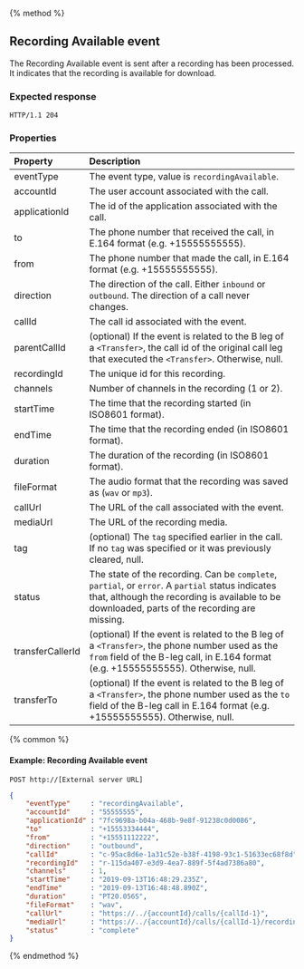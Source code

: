 {% method %}
##  Recording Available event

The Recording Available event is sent after a recording has been processed. It indicates that the recording is available for download.

### Expected response

```http
HTTP/1.1 204
```

### Properties
| Property          | Description                                                                                                                                                                                           |
|:------------------|:------------------------------------------------------------------------------------------------------------------------------------------------------------------------------------------------------|
| eventType         | The event type, value is `recordingAvailable`.                                                                                                                                                        |
| accountId         | The user account associated with the call.                                                                                                                                                            |
| applicationId     | The id of the application associated with the call.                                                                                                                                                   |
| to                | The phone number that received the call, in E.164 format (e.g. +15555555555).                                                                                                                         |
| from              | The phone number that made the call, in E.164 format (e.g. +15555555555).                                                                                                                             |   
| direction         | The direction of the call. Either `inbound` or `outbound`. The direction of a call never changes.                                                                                                     |
| callId            | The call id associated with the event.                                                                                                                                                                |
| parentCallId      | (optional) If the event is related to the B leg of a `<Transfer>`, the call id of the original call leg that executed the `<Transfer>`. Otherwise, null.                                              |
| recordingId       | The unique id for this recording.                                                                                                                                                                     |
| channels          | Number of channels in the recording (1 or 2).                                                                                                                                                         |
| startTime         | The time that the recording started (in ISO8601 format).                                                                                                                                              |
| endTime           | The time that the recording ended (in ISO8601 format).                                                                                                                                                |
| duration          | The duration of the recording (in ISO8601 format).                                                                                                                                                    |
| fileFormat        | The audio format that the recording was saved as (`wav` or `mp3`).                                                                                                                                    |
| callUrl           | The URL of the call associated with the event.                                                                                                                                                        |
| mediaUrl          | The URL of the recording media.                                                                                                                                                                       |
| tag               | (optional) The `tag` specified earlier in the call. If no `tag` was specified or it was previously cleared, null.                                                                                     |
| status            | The state of the recording. Can be `complete`, `partial`, or `error`. A `partial` status indicates that, although the recording is available to be downloaded, parts of the recording are missing.    |
| transferCallerId  | (optional) If the event is related to the B leg of a `<Transfer>`, the phone number used as the `from` field of the B-leg call, in E.164 format (e.g. +15555555555). Otherwise, null.                 |
| transferTo        | (optional) If the event is related to the B leg of a `<Transfer>`, the phone number used as the `to` field of the B-leg call in E.164 format (e.g. +15555555555). Otherwise, null.                    |

{% common %}

#### Example: Recording Available event

```
POST http://[External server URL]
```

```json
{
	"eventType"     : "recordingAvailable",
	"accountId"     : "55555555",
	"applicationId" : "7fc9698a-b04a-468b-9e8f-91238c0d0086",
	"to"            : "+15553334444",
	"from"          : "+15551112222",
	"direction"     : "outbound",
	"callId"        : "c-95ac8d6e-1a31c52e-b38f-4198-93c1-51633ec68f8d",
	"recordingId"   : "r-115da407-e3d9-4ea7-889f-5f4ad7386a80",
	"channels"      : 1,
	"startTime"     : "2019-09-13T16:48:29.235Z",
	"endTime"       : "2019-09-13T16:48:48.890Z",
	"duration"      : "PT20.056S",
	"fileFormat"    : "wav",
	"callUrl"       : "https://../{accountId}/calls/{callId-1}",
	"mediaUrl"      : "https://../{accountId}/calls/{callId-1}/recordings/{recordingId}/media",
	"status"        : "complete"
}
```

{% endmethod %}
